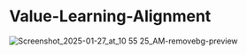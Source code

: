# Value-Learning-Alignment

![Screenshot_2025-01-27_at_10 55 25_AM-removebg-preview](https://github.com/user-attachments/assets/55a73162-87dc-4018-ba0a-31bb7748c437)
